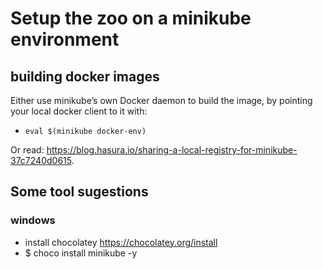 # Setup the zoo on a minikube environment

## building docker images 
 Either use minikube’s own Docker daemon to build the image, by pointing your local docker client to it with:
 - `eval $(minikube docker-env)`
 
 Or read: https://blog.hasura.io/sharing-a-local-registry-for-minikube-37c7240d0615.

## Some tool sugestions
### windows
- install chocolatey https://chocolatey.org/install
- $ choco install minikube -y
